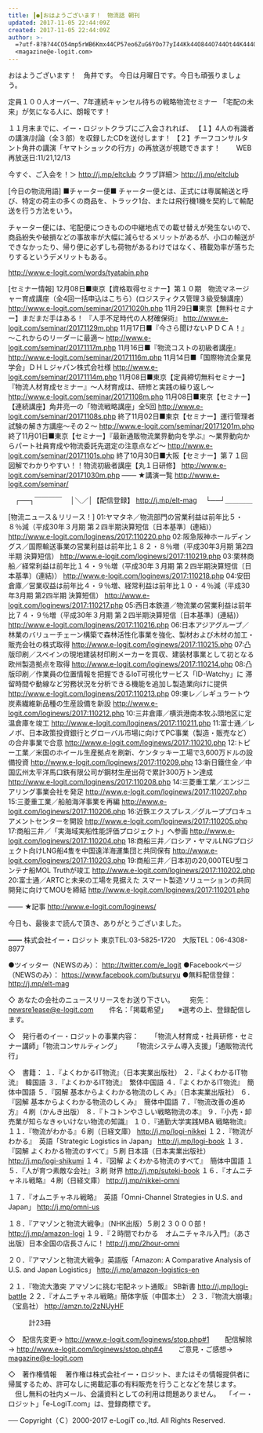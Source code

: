 ```yaml
---
title: ┃●┃おはようございます！　物流話 朝刊
updated: 2017-11-05 22:44:09Z
created: 2017-11-05 22:44:09Z
author: >-
  =?utf-8?B?44CO54mp5rWB6Kmx44CP57eo6ZuG6YOo77yI44Kk44O844O744Ot44K444OD44OI77yJ?=
  <magazine@e-logit.com>
---
```


おはようございます！　角井です。
今日は月曜日です。今日も頑張りましょう。

定員１００人オーバー、7年連続キャンセル待ちの戦略物流セミナー
「宅配の未来」が気になる人に、朗報です！

１１月末までに、イー・ロジットクラブにご入会されれば、
【１】4人の有識者の講演/討論（全３部）を収録したCDを送付します！
【２】チーフコンサルタント角井の講演「ヤマトショックの行方」の再放送が視聴できます！
　　WEB再放送日:11/21,12/13

今すぐ、ご入会を！＞ http://j.mp/eltclub
クラブ詳細＞ http://j.mp/eltclub

[今日の物流用語]
■チャーター便■
チャーター便とは、正式には専属輸送と呼び、特定の荷主の多くの商品を、トラック1台、または飛行機1機を契約して輸配送を行う方法をいう。

チャーター便には、宅配便につきものの中継地点での載せ替えが発生ないので、商品紛失や破損などの事故率が大幅に減らせるメリットがあるが、小口の輸送ができなかったり、帰り便に必ずしも荷物があるわけではなく、積載効率が落ちたりするというデメリットもある。

http://www.e-logit.com/words/tyatabin.php

[セミナー情報]
12月08日■東京【資格取得セミナー】第１０期　物流マネージャー育成講座（全4回一括申込はこちら）(ロジスティクス管理３級受験講座）
http://www.e-logit.com/seminar/20171020h.php
11月29日■東京【無料セミナー】まだまだ手はある！ 『人手不足時代の人材確保術』
http://www.e-logit.com/seminar/20171129m.php
11月17日■『今さら聞けないＰＤＣＡ！』 〜これからのリーダーに最適〜
http://www.e-logit.com/seminar/20171117m.php
11月16日■『物流コストの初級者講座』
http://www.e-logit.com/seminar/20171116m.php
11月14日■「国際物流企業見学会」ＤＨＬジャパン株式会社様
http://www.e-logit.com/seminar/20171114m.php
11月08日■東京【定員締切無料セミナー】『物流人材育成セミナー』〜人材育成は、研修と実践の繰り返し〜
http://www.e-logit.com/seminar/20171108m.php
11月08日■東京【セミナー】【連続講座】角井亮一の「物流戦略講座」全5回
http://www.e-logit.com/seminar/20171108s.php
終了11月02日■東京【セミナー】運行管理者試験の解き方講座〜その２〜
http://www.e-logit.com/seminar/20171201m.php
終了11月01日■東京【セミナー】『最新通販物流業界動向を学ぶ』〜業界動向からパート社員育成や物流委託先選定の注意点など〜
http://www.e-logit.com/seminar/20171101s.php
終了10月30日■大阪【セミナー】第７１回　図解でわかりやすい！！物流初級者講座【丸１日研修】
http://www.e-logit.com/seminar/20171030m.php
───
★講演一覧 http://www.e-logit.com/seminar/

　┌──┐￣￣￣￣
　│＼／│【配信登録】 http://j.mp/elt-mag
　└──┘＿＿＿＿

[物流ニュース＆リリース！]
01:ヤマタネ／物流部門の営業利益は前年比５・８％減（平成30年３月期 第２四半期決算短信〔日本基準〕(連結)）
 http://www.e-logit.com/loginews/2017:110220.php
02:阪急阪神ホールディングス／国際輸送事業の営業利益は前年比１８２・８％増（平成30年3月期 第2四半期 決算短信）
 http://www.e-logit.com/loginews/2017:110219.php
03:栗林商船／経常利益は前年比１４・９％増（平成30年３月期 第２四半期決算短信〔日本基準〕(連結)）
 http://www.e-logit.com/loginews/2017:110218.php
04:安田倉庫／営業収益は前年比４・９％増、経常利益は前年比１０・４％減（平成30年3月期 第2四半期 決算短信）
 http://www.e-logit.com/loginews/2017:110217.php
05:西日本鉄道／物流業の営業利益は前年比７４・９％増（平成30年３月期 第２四半期決算短信〔日本基準〕(連結)）
 http://www.e-logit.com/loginews/2017:110216.php
06:日本アジアグループ／林業のバリューチェーン構築で森林活性化事業を強化、製材および木材の加工・販売会社の株式取得
 http://www.e-logit.com/loginews/2017:110215.php
07:凸版印刷／スペインの現地建装材印刷メーカーを買収、建装材事業として初となる欧州製造拠点を取得
 http://www.e-logit.com/loginews/2017:110214.php
08:凸版印刷／作業員の位置情報を把握できるIoT可視化サービス「ID-Watchy」に 滞留時間や動線など労務状況を分析できる機能を追加し製造業向けに提供
 http://www.e-logit.com/loginews/2017:110213.php
09:東レ／レギュラートウ炭素繊維新品種の生産設備を新設
 http://www.e-logit.com/loginews/2017:110212.php
10:三井倉庫／横浜港南本牧ふ頭地区に定温倉庫を竣工
 http://www.e-logit.com/loginews/2017:110211.php
11:富士通／レノボ、日本政策投資銀行とグローバル市場に向けてPC事業（製造・販売など）の合弁事業で合意
 http://www.e-logit.com/loginews/2017:110210.php
12:トピー工業／米国のホイール生産拠点を刷新、ケンタッキー工場で3,600万ドルの設備投資
 http://www.e-logit.com/loginews/2017:110209.php
13:新日鐵住金／中国広州太平洋馬口鉄有限公司が鋼材生産出荷で累計300万トン達成
 http://www.e-logit.com/loginews/2017:110208.php
14:三菱重工業／エンジニアリング事業会社を発足
 http://www.e-logit.com/loginews/2017:110207.php
15:三菱重工業／船舶海洋事業を再編
 http://www.e-logit.com/loginews/2017:110206.php
16:近鉄エクスプレス／グループプロキュアメントセンターを開設
 http://www.e-logit.com/loginews/2017:110205.php
17:商船三井／「実海域実船性能評価プロジェクト」へ参画
 http://www.e-logit.com/loginews/2017:110204.php
18:商船三井／ロシア・ヤマルLNGプロジェクト向けLNG船4隻を中国遠洋海運集団と共同保有
 http://www.e-logit.com/loginews/2017:110203.php
19:商船三井／日本初の20,000TEU型コンテナ船MOL Truthが竣工
 http://www.e-logit.com/loginews/2017:110202.php
20:富士通／ARTCと未来の工場を見据えた スマート製造ソリューションの共同開発に向けてMOUを締結
 http://www.e-logit.com/loginews/2017:110201.php

───
★記事 http://www.e-logit.com/loginews/

今日も、最後まで読んで頂き、ありがとうございました。

━━
株式会社イー・ロジット
東京TEL:03-5825-1720　大阪TEL：06-4308-8977

●ツイッター（NEWSのみ）： http://twitter.com/e_logit
●Facebookページ（NEWSのみ）： https://www.facebook.com/butsuryu
●無料配信登録： http://j.mp/elt-mag

◇ あなたの会社のニュースリリースをお送り下さい。
　　宛先： [newsre1ease@e-logit.com](mailto:newsre1ease@e-logit.com)
　　件名：「掲載希望」
　 ※選考の上、登録配信します。

◇　発行者のイー・ロジットの事業内容：
　　「物流人材育成・社員研修・セミナー講師」「物流コンサルティング」
　　「物流システム導入支援」「通販物流代行」

◇　書籍：
１．『よくわかるIT物流』（日本実業出版社）
２．『よくわかるIT物流』　韓国語
３．『よくわかるIT物流』　繁体中国語
４．『よくわかるIT物流』　簡体中国語
５．『図解 基本からよくわかる物流のしくみ』（日本実業出版社）
６．『図解 基本からよくわかる物流のしくみ』　簡体中国語
７．『物流改善の進め方』４刷（かんき出版）
８．『トコトンやさしい戦略物流の本』
９．『小売・卸売業が知らなきゃいけない物流の知識』
１０．『通勤大学実践MBA 戦略物流』
１１．『物流がわかる』６刷（日経文庫） http://j.mp/logi-nikkei
１２．『物流がわかる』　英語「Strategic Logistics in Japan」 http://j.mp/logi-book
１３．『図解 よくわかる物流のすべて』５刷 日本語（日本実業出版社） http://j.mp/logi-shikumi
１４．『図解 よくわかる物流のすべて』　簡体中国語
１５．『人が育つ素敵な会社』３刷 財界 http://j.mp/suteki-book
１６．『オムニチャネル戦略』４刷（日経文庫） http://j.mp/nikkei-omni

１７．『オムニチャネル戦略』　英語「Omni-Channel Strategies in U.S. and Japan」 http://j.mp/omni-us

１８．『アマゾンと物流大戦争』（NHK出版）５刷２３０００部！ http://j.mp/amazon-logi
１９．『２時間でわかる　オムニチャネル入門』（あさ出版）日本全国の店長さんに！ http://j.mp/2hour-omni

２０．『アマゾンと物流大戦争』英語版「Amazon: A Comparative Analysis of U.S. and Japan Logistics」 http://j.mp/amazon-logistics-en

２１．『物流大激突 アマゾンに挑む宅配ネット通販』 SB新書 http://j.mp/logi-battle
２２．『オムニチャネル戦略』簡体字版（中国本土）
２３．『物流大崩壊』（宝島社） http://amzn.to/2zNUyHF

　　　計23冊

◇　配信先変更→ http://www.e-logit.com/loginews/stop.php#1
　　配信解除→ http://www.e-logit.com/loginews/stop.php#4
　　ご意見・ご感想→ [magazine@e-logit.com](mailto:magazine@e-logit.com)

◇　著作権情報
　著作権は株式会社イー・ロジット、またはその情報提供者に帰属するため、許可なしに掲載記事の有料販売を行うことなどを禁じます。
　但し無料の社内メール、会議資料としての利用は問題ありません。
　「イー・ロジット」「e-LogiT.com」は、登録商標です。

──
Copyright（Ｃ）2000-2017 e-LogiT co.,ltd. All Rights Reserved.